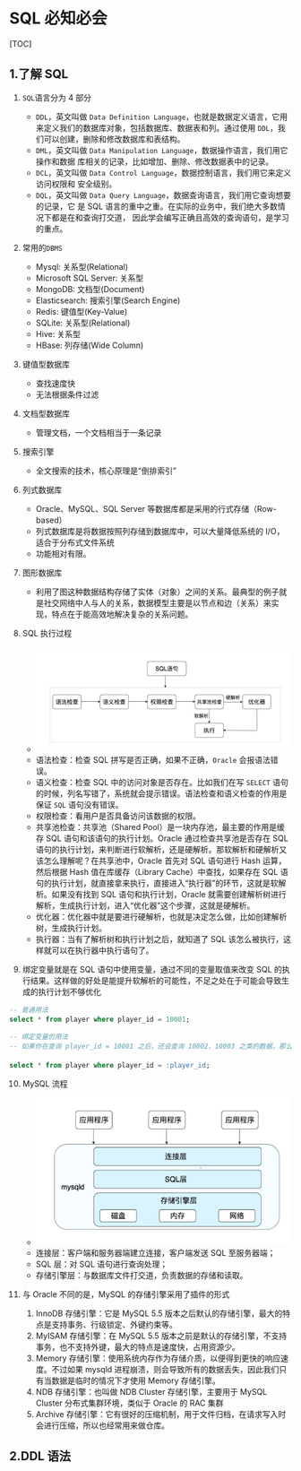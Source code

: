 # SQL 必知必会

[TOC]

## 1.了解 SQL

1. `SQL`语言分为 4 部分

   - `DDL`，英文叫做 `Data Definition Language`，也就是数据定义语言，它用来定义我们的数据库对象，包括数据库、数据表和列。通过使用 `DDL`，我们可以创建，删除和修改数据库和表结构。
   - `DML`，英文叫做 `Data Manipulation Language`，数据操作语言，我们用它操作和数据
     库相关的记录，比如增加、删除、修改数据表中的记录。
   - `DCL`，英文叫做 `Data Control Language`，数据控制语言，我们用它来定义访问权限和
     安全级别。
   - `DQL`，英文叫做 `Data Query Language`，数据查询语言，我们用它查询想要的记录，它
     是 SQL 语言的重中之重。在实际的业务中，我们绝大多数情况下都是在和查询打交道，
     因此学会编写正确且高效的查询语句，是学习的重点。

2. 常用的`DBMS`
   - Mysql: 关系型(Relational)
   - Microsoft SQL Server: 关系型
   - MongoDB: 文档型(Document)
   - Elasticsearch: 搜索引擎(Search Engine)
   - Redis: 键值型(Key-Value)
   - SQLite: 关系型(Relational)
   - Hive: 关系型
   - HBase: 列存储(Wide Column)
3. 键值型数据库
   - 查找速度快
   - 无法根据条件过滤
4. 文档型数据库

   - 管理文档，一个文档相当于一条记录<!-- pagebreak -->

5. 搜索引擎
   - 全文搜索的技术，核心原理是“倒排索引”
6. 列式数据库
   - Oracle、MySQL、SQL Server 等数据库都是采用的行式存储（Row-based）
   - 列式数据库是将数据按照列存储到数据库中，可以大量降低系统的 I/O，适合于分布式文件系统
   - 功能相对有限。
7. 图形数据库
   - 利用了图这种数据结构存储了实体（对象）之间的关系。最典型的例子就是社交网络中人与人的关系，数据模型主要是以节点和边（关系）来实现，特点在于能高效地解决复杂的关系问题。
8. SQL 执行过程

   - ![20230923012539-2023-09-23](https://raw.githubusercontent.com/bearnew/picture/master/picGo/20230923012539-2023-09-23.png)
   - 语法检查：检查 SQL 拼写是否正确，如果不正确，`Oracle` 会报语法错误。
   - 语义检查：检查 SQL 中的访问对象是否存在。比如我们在写 `SELECT` 语句的时候，列名写错了，系统就会提示错误。语法检查和语义检查的作用是保证 `SQL` 语句没有错误。
   - 权限检查：看用户是否具备访问该数据的权限。
   - 共享池检查：共享池（Shared Pool）是一块内存池，最主要的作用是缓存 SQL 语句和该语句的执行计划。Oracle 通过检查共享池是否存在 SQL 语句的执行计划，来判断进行软解析，还是硬解析。那软解析和硬解析又该怎么理解呢？在共享池中，Oracle 首先对 SQL 语句进行 Hash 运算，然后根据 Hash 值在库缓存（Library Cache）中查找，如果存在 SQL 语句的执行计划，就直接拿来执行，直接进入“执行器”的环节，这就是软解析。如果没有找到 SQL 语句和执行计划，Oracle 就需要创建解析树进行解析，生成执行计划，进入“优化器”这个步骤，这就是硬解析。
   - 优化器：优化器中就是要进行硬解析，也就是决定怎么做，比如创建解析树，生成执行计划。
   - 执行器：当有了解析树和执行计划之后，就知道了 SQL 该怎么被执行，这样就可以在执行器中执行语句了。

9. 绑定变量就是在 SQL 语句中使用变量，通过不同的变量取值来改变 SQL 的执行结果。这样做的好处是能提升软解析的可能性，不足之处在于可能会导致生成的执行计划不够优化

```sql
-- 普通用法
select * from player where player_id = 10001;
```

```sql
-- 绑定变量的用法
-- 如果你在查询 player_id = 10001 之后，还会查询 10002、10003 之类的数据，那么每一次查询都会创建一个新的查询解析。而第二种方式使用了绑定变量，那么在第一次查询之后，在共享池中就会存在这类查询的执行计划，也就是软解析。

select * from player where player_id = :player_id;
```

10. MySQL 流程
    - ![20230923013729-2023-09-23](https://raw.githubusercontent.com/bearnew/picture/master/picGo/20230923013729-2023-09-23.png)
    - 连接层：客户端和服务器端建立连接，客户端发送 SQL 至服务器端；
    - SQL 层：对 SQL 语句进行查询处理；
    - 存储引擎层：与数据库文件打交道，负责数据的存储和读取。
11. 与 Oracle 不同的是，MySQL 的存储引擎采用了插件的形式

    1. InnoDB 存储引擎：它是 MySQL 5.5 版本之后默认的存储引擎，最大的特点是支持事务、行级锁定、外键约束等。
    2. MyISAM 存储引擎：在 MySQL 5.5 版本之前是默认的存储引擎，不支持事务，也不支持外键，最大的特点是速度快，占用资源少。
    3. Memory 存储引擎：使用系统内存作为存储介质，以便得到更快的响应速度。不过如果 mysqld 进程崩溃，则会导致所有的数据丢失，因此我们只有当数据是临时的情况下才使用 Memory 存储引擎。
    4. NDB 存储引擎：也叫做 NDB Cluster 存储引擎，主要用于 MySQL Cluster 分布式集群环境，类似于 Oracle 的 RAC 集群
    5. Archive 存储引擎：它有很好的压缩机制，用于文件归档，在请求写入时会进行压缩，所以也经常用来做仓库。

## 2.DDL 语法
